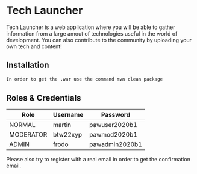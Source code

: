 # Tech Launcher

Tech Launcher is a web application where you will be able to gather information from a large amout of technologies useful in the world of development. You can also contribute to the community by uploading your own tech and content!

## Installation


```bash
In order to get the .war use the command mvn clean package
```

## Roles & Credentials


Role | Username | Password
-----|  -------- | --------
NORMAL|martin|pawuser2020b1|
MODERATOR|btw22xyp|pawmod2020b1|
ADMIN|frodo|pawadmin2020b1|

Please also try to register with a real email in order to get the confirmation email.